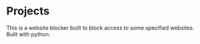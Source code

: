 # Projects
This is a website blocker built to block access to some specified websites.
Built with python.
